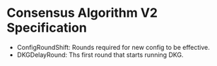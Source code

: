 # Consensus Algorithm V2 Specification

- ConfigRoundShift: Rounds required for new config to be effective.
- DKGDelayRound: Ths first round that starts running DKG.